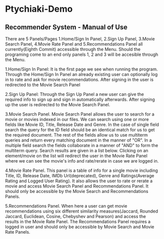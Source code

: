 # Ptychiaki-Demo
Recommender System - Manual of Use
-------------
There are 5 Panels/Pages 1.Home/Sign In Panel, 2.Sign Up Panel, 3.Movie Search Panel, 4.Movie Rate Panel and 5.Recommendations Panel
all currently(Eighth Commit) accessible through the Menu. Should the programing come to an end only panels 1, 2 and 3 will be accesible 
through the Menu.

1.Home/Sign In Panel: It is the first page we see when running the program. Through the Home/Sign In Panel an already existing user can 
optionally log in to rate and ask for movie recommendations. After signing in the user is redirected to the Movie Search Panel

2.Sign Up Panel: Through the Sign Up Panel a new user can give the required info to sign up and sign in automatically afterwards. 
After signing up the user is redirected to the Movie Search Panel.

3.Movie Search Panel. Movie Search Panel allows the user to search for a movie or movies indexed in our files. We can search using one or
more fields like Movie ID, Title, Release Date and Genre. In the case of single field search the query for the ID field should be an 
identical match for us to get the required document. The rest of the fields allow us to use multiterm queries and return every matching 
document in the manner of "OR". In a multiple field search the fields collaborate in a manner of "AND" to form the multiterm query.
Search results are given in a list below. Clicking on an element/movie on the list will redirect the user in the Movie Rate Panel where
we can see the movie's info and rate/rerate in case we are logged in.

4.Movie Rate Panel. This panel is a table of info for a single movie including Title, ID, Release Date, IMDb Url(deprecated), Genre and 
Ratings(Average Rating and Logged User Rating). It also allows the user to rate or rerate a movie and access Movie Search Panel and
Recommendations Panel. It should only be accessible by the Movie Search and Recommendations Panels.

5.Recommendations Panel. When here a user can get movie recommendations using six different similarity measures(Jaccard, Rounded Jaccard,
Euclidean, Cosine, Chebyshev and Pearson) and access the results in the Movie Rate Panel. The Recommendations Panel requires a logged in 
user and should only be accessible by Movie Search and Movie Rate Panels.
